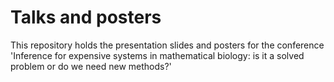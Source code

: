 # Talks and posters

This repository holds the presentation slides and posters for the conference 'Inference for expensive systems in mathematical biology: is it a solved problem or do we need new methods?'
